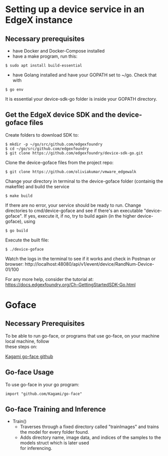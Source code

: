 # Setting up a device service in an EdgeX instance

## Necessary prerequisites

* have Docker and Docker-Compose installed
* have a make program, run this: 
```
$ sudo apt install build-essential
```
* have Golang installed and have your GOPATH set to ~/go. Check that with 
```
$ go env
```
It is essential your device-sdk-go folder is inside your GOPATH directory.

## Get the EdgeX device SDK and the device-goface files

Create folders to download SDK to:
```
$ mkdir -p ~/go/src/github.com/edgexfoundry
$ cd ~/go/src/github.com/edgexfoundry
$ git clone https://github.com/edgexfoundry/device-sdk-go.git
```
Clone the device-goface files from the project repo:
```
$ git clone https://github.com/oliviakumar/vmware_edgewalk
```
Change your directory in terminal to the device-goface folder (containig the makefile) and build the service
```
$ make build
```
If there are no error, your service should be ready to run. Change directories to cmd/device-goface and see if there's an executable "device-goface". If yes, execute it, if no, try to build again (in the higher device-goface), using 
```
$ go build
```
Execute the built file:
```
$ ./device-goface
```
Watch the logs in the terminal to see if it works and check in Postman or browser: http://localhost:48080/api/v1/event/device/RandNum-Device-01/100

For any more help, consider the tutorial at: https://docs.edgexfoundry.org/Ch-GettingStartedSDK-Go.html  

# Goface  

## Necessary Prerequisites  
To be able to run go-face, or programs that use go-face, on your machine local machine, follow  
these steps on:  

[Kagami go-face github](https://www.github.com/Kagami/go-face)
  
## Go-face Usage  
To use go-face in your go program:  
```
import "github.com/Kagami/go-face"  
```  
  
## Go-face Training and Inference  
* Train()  
  - Traverses through a fixed directory called "trainImages" and trains the model for every folder found.  
  - Adds directory name, image data, and indices of the samples to the models struct which is later used  
   for inferencing.  
